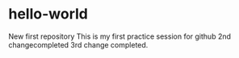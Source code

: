 # hello-world
New first repository
This is my first practice session for github
2nd changecompleted
3rd change completed.